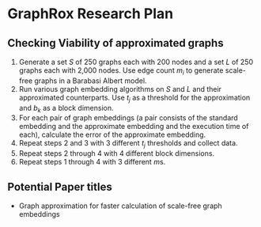 # GraphRox Research Plan

## Checking Viability of approximated graphs

1. Generate a set $S$ of 250 graphs each with 200 nodes and a set $L$ of 250 graphs each with
2,000 nodes. Use edge count $m_i$ to generate scale-free graphs in a Barabasi Albert model.
2. Run various graph embedding algorithms on $S$ and $L$ and their approximated counterparts.
Use $t_j$ as a threshold for the approximation and $b_k$ as a block dimension.
3. For each pair of graph embeddings (a pair consists of the standard embedding and the
approximate embedding and the execution time of each), calculate the error of the approximate
embedding.
4. Repeat steps 2 and 3 with 3 different $t_j$ thresholds and collect data.
4. Repeat steps 2 through 4 with 4 different block dimensions.
5. Repeat steps 1 through 4 with 3 different $m$s.

## Potential Paper titles
* Graph approximation for faster calculation of scale-free graph embeddings

